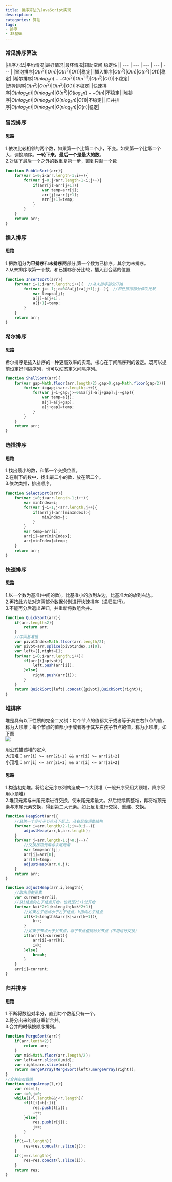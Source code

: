 ```yaml
---
title: 排序算法的JavaScript实现
description:
categories: 算法
tags:
- 排序
- JS基础
---  
```

### 常见排序算法  

|排序方法|平均情况|最好情况|最坏情况|辅助空间|稳定性|
| --- | --- | --- | --- | --- |
|冒泡排序|$O(n^2)$|$O(n)$|$O(n^2)$|$O(1)$|稳定|
|插入排序|$O(n^2)$|$O(n)$|$O(n^2)$|$O(1)$|稳定|
|希尔排序|$O(nlog_2n)--O(n^2)$|$O(n^{1.3})$|$O(n^2)$|$O(1)$|不稳定|  
|选择排序|$O(n^2)$|$O(n^2)$|$O(n^2)$|$O(1)$|不稳定|
|快速排序|$O(nlog_2n)$|$O(nlog_2n)$|$O(n^2)$|$O(log_2n)--O(n)$|不稳定|
|堆排序|$O(nlog_2n)$|$O(nlog_2n)$|$O(nlog_2n)$|$O(1)$|不稳定|
|归并排序|$O(nlog_2n)$|$O(nlog_2n)$|$O(nlog_2n)$|$O(n)$|稳定|  

### 冒泡排序  
#### 思路  
1.依次比较相邻的两个数，如果第一个比第二个小，不变。如果第一个比第二个大，调换顺序。**一轮下来，最后一个是最大的数**。  
2.对除了最后一个之外的数重复第一步，直到只剩一个数    

````javascript
function BubbleSort(arr){
	for(var i=0;i<arr.length-1;i++){
		for(var j=0;j<arr.length-1-i;j++){
			if(arr[j]>arr[j+1]){
				var temp=arr[j];
				arr[j]=arr[j+1];
				arr[j+1]=temp;
			}
		}
	}
	return arr;
}
````   
### 插入排序  
#### 思路  
1.把数组分为**已排序**和**未排序**两部分,第一个数为已排序，其余为未排序。      
2.从未排序取第一个数，和已排序部分比较，插入到合适的位置
  

````javascript
function InsertSort(arr){
	for(var i=1;i<arr.length;i++){  //从未排序部分开始
		for(var j=i-1;j>=0&&a[j]>a[j+1];j--){  //和已排序部分依次比较
			var temp=a[j];
			a[j]=a[j+1];
			a[j+1]=temp;
		}
	}
	return arr;
}
````  
### 希尔排序  
#### 思路  
希尔排序是插入排序的一种更高效率的实现，核心在于间隔序列的设定。既可以提前设定好间隔序列，也可以动态定义间隔序列。  
````javascript
function ShellSort(arr){
	for(var gap=Math.floor(arr.length/2);gap>0;gap=Math.floor(gap/2)){
		for(var i=gap;i<arr.length;i++){
			for(var j=i-gap;j>=0&&a[j]>a[j+gap];j-=gap){
				var temp=a[j];
				a[j]=a[j+gap];
				a[j+gap]=temp;
			}
		}
	}
	return arr;
}  
````

### 选择排序  
#### 思路  
1.找出最小的数，和第一个交换位置。  
2.在剩下的数中，找出最二小的数，放在第二个。  
3.依次类推，排出顺序。  
````javascript
function SelectSort(arr){
	for(var i=0;i<arr.length-1;i++){
		var minIndex=i;
		for(var j=i+1;j<arr.length;j++){
			if(arr[j]<arr[minIndex]){
				minIndex=j;
			}
		}
		var temp=arr[i];
		arr[i]=arr[minIndex];
		arr[minIndex]=temp;
	}
	return arr;
}
````

### 快速排序  
#### 思路  
1.以一个数为基准(中间的数)，比基准小的放到左边，比基准大的放到右边。  
2.再按此方法对这两部分数据分别进行快速排序（递归进行）。  
3.不能再分后退出递归，并重新将数组合并。  
````javascript
function QuickSort(arr){
	if(arr.length<2){
		return arr;
	}
	//中间基准值
	var pivotIndex=Math.floor(arr.length/2);
	var pivot=arr.splice(pivotIndex,1)[0];
	var left=[],right=[];
	for(var i=0;i<arr.length;i++){
    	if(arr[i]<pivot){
    		left.push(arr[i]);
    	}else{
    		right.push(arr[i]);
    	}
    }
    return QuickSort(left).concat([pivot],QuickSort(right));
}
````
### 堆排序   
堆是具有以下性质的完全二叉树：每个节点的值都大于或者等于其左右节点的值，称为大顶堆；每个节点的值都小于或者等于其左右孩子节点的值，称为小顶堆。如下图  
![](https://images2015.cnblogs.com/blog/1024555/201612/1024555-20161217182750011-675658660.png)  

用公式描述堆的定义  
大顶堆：`arr[i] >= arr[2i+1] && arr[i] >= arr[2i+2]`  
小顶堆：`arr[i] <= arr[2i+1] && arr[i] <= arr[2i+2]`  
#### 思路  
1.构造初始堆。将给定无序序列构造成一个大顶堆（一般升序采用大顶堆，降序采用小顶堆)   
2.堆顶元素与末尾元素进行交换，使末尾元素最大。然后继续调整堆，再将堆顶元素与末尾元素交换，得到第二大元素。如此反复进行交换、重建、交换。 
  
````javascript
function HeapSort(arr){
	//从第一个非叶子节点从下至上，从右至左调整结构
	for(var i=arr.length/2-1;i>=0;i--){
		adjustHeap(arr,k,arr.length);
	}
	for(var j=arr.length-1;j>0;j--){
		//交换栈顶元素与末尾元素
		var temp=arr[j];
		arr[j]=arr[0];
		arr[0]=temp;
		adjustHeap(arr,0,j);
	}
	return arr;
}

function adjustHeap(arr,i,length){
	//取出当前元素
	var current=arr[i];
	//从i结点的左子结点开始，也就是2i+1处开始
	for(var k=i*2+1;k<length;k=k*2+1){
		//如果左子结点小于右子结点，k指向右子结点
		if(k+1<length&&arr[k]<arr[k+1]){
			k++;
		}
		//如果子节点大于父节点，将子节点值赋给父节点（不用进行交换）
		if(arr[k]>current){
			arr[i]=arr[k];
			i=k;
		}else{
			break;
		}
	}
	arr[i]=current;
}
````
### 归并排序  
#### 思路  
1.不断将数组对半分，直到每个数组只有一个。  
2.将分出来的部分重新合并。  
3.合并的时候按顺序排列。  
````javascript
function MergeSort(arr){
	if(arr.lenth<2){
		return arr;
	}
	var mid=Math.floor(arr.length/2);
	var left=arr.slice(0,mid);
	var right=arr.slice(mid);
	return mergeArray(MergeSort(left),mergeArray(right));
}
//合并左右数组
function mergeArray(l,r){
	var res=[];
	var i=0,j=0;
	while(i<l.length&&j<r.length){
		if(l[i]<b[i]){
			res.push(l[i]);
			i++;
		}else{
			res.push(r[j]);
			j++;
		}
	}
	if(i==l.length){
		res=res.concat(r.slice(j));
	}
	if(j==r.length){
		res=res.concat(l.slice(i));
	}
	return res;
}
````

 
